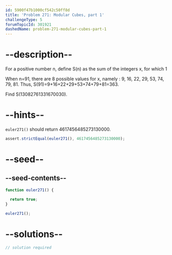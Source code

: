 ```yaml
---
id: 5900f47b1000cf542c50ff8d
title: 'Problem 271: Modular Cubes, part 1'
challengeType: 5
forumTopicId: 301921
dashedName: problem-271-modular-cubes-part-1
---
```


# --description--

For a positive number n, define S(n) as the sum of the integers x, for which 1

When n=91, there are 8 possible values for x, namely : 9, 16, 22, 29, 53, 74, 79, 81. Thus, S(91)=9+16+22+29+53+74+79+81=363.

Find S(13082761331670030).

# --hints--

`euler271()` should return 4617456485273130000.

```js
assert.strictEqual(euler271(), 4617456485273130000);
```

# --seed--

## --seed-contents--

```js
function euler271() {

  return true;
}

euler271();
```

# --solutions--

```js
// solution required
```
